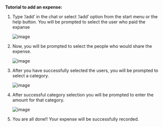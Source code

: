 ﻿**Tutorial to add an expense:**

1. Type ‘/add’ in the chat or select ‘/add’ option from the start menu or the help button. You will be 
   prompted to select the user who paid the expanse

   ![image](https://github.com/user-attachments/assets/a8d806f1-5306-48ab-bea3-e63c56880de1)

2. Now, you will be prompted to select the people who would share the expense.

   ![image](https://github.com/user-attachments/assets/dbfb9288-14bd-4059-ae56-7ca39401f8cf)

3. After you have successfully selected the users, you will be prompted to select a category. 

   ![image](https://github.com/user-attachments/assets/c5b3e2d4-3e36-4003-8ab5-eb1fa8c88dd1)

4. After successful category selection you will be prompted to enter the amount for that category.

   ![image](https://github.com/user-attachments/assets/035f02f0-f48c-4093-b127-665074b71928)

6. You are all done!! Your expense will be successfully recorded.
